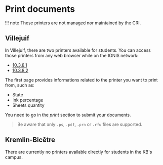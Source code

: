 # Print documents

!!! note
    These printers are not managed nor maintained by the CRI.

## Villejuif

 In Villejuif, there are two printers available for students. You can access those printers from any web browser
while on the IONIS network:

- [10.3.8.1](https://10.3.8.1)
- [10.3.8.2](https://10.3.8.2)

 The first page provides informations related to the printer you want to print from, such as:

- State
- Ink percentage
- Sheets quantity

 You need to go in the *print* section to submit your documents.

 > Be aware that only `.ps`, `.pdf`, `.prn` or `.rfu` files are supported.

## Kremlin-Bicêtre

There are currently no printers available directly for students in the KB's
campus.
